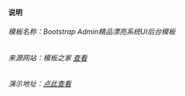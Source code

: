 ####      说明

###### 模板名称：Bootstrap Admin精品漂亮系统UI后台模板

###### 来源网站：模板之家 [查看](http://www.cssmoban.com/cssthemes/8639.shtml)

###### 演示地址：[点此查看](http://demo.cssmoban.com/cssthemes6/fish_29_quixlab/index.html)

